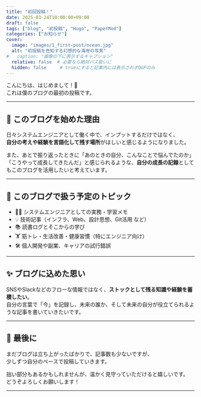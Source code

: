 ```yaml
---
title: "初回投稿！"
date: 2025-03-24T10:00:00+09:00
draft: false
tags: ["blog", "初投稿", "Hugo", "PaperMod"]
categories: ["お知らせ"]
cover:
  image: "images/1_first-post/ocean.jpg"
  alt: "初投稿を告知する幻想的な海岸の写真"
#   caption: "画像の下に表示するキャプション"
  relative: false  # 必要なら絶対パス扱いに
  hidden: false     # trueにすると記事内には表示されずOGPのみ
---
```


こんにちは、はじめまして！🌱  
これは僕のブログの最初の投稿です。

---

## 🚀 このブログを始めた理由

日々システムエンジニアとして働く中で、インプットするだけではなく、  
**自分の考えや経験を言語化して残す場所**がほしいと感じるようになりました。

また、あとで振り返ったときに「あのときの自分、こんなことで悩んでたのか」「こうやって成長してきたんだ」と感じられるような、**自分の成長の記録**としてもこのブログを活用したいと考えています。

---

## 🔧 このブログで扱う予定のトピック

- 👨‍💻 システムエンジニアとしての実務・学習メモ
- 💡 技術記事（インフラ、Web、設計思想、Git活用 など）
- 📚 読書ログとそこからの学び
- 🏋️ 筋トレ・生活改善・健康習慣（特にエンジニア向け）
- 🛠 個人開発や副業、キャリアの試行錯誤

---

## ✨ ブログに込めた思い

SNSやSlackなどのフローな情報ではなく、**ストックとして残る知識や経験を蓄積したい**。  
自分の言葉で「今」を記録し、未来の誰か、そして未来の自分が役立てられるような記事を書いていきたいです。

---

## 💬 最後に

まだブログは立ち上がったばかりで、記事数も少ないですが、  
少しずつ自分のペースで投稿していきます。

拙い部分もあるかもしれませんが、温かく見守っていただけると嬉しいです。  
どうぞよろしくお願いします！

---

<!-- _この記事は Hugo の `hugo new posts/first-post.md` で作成されました。_ -->
